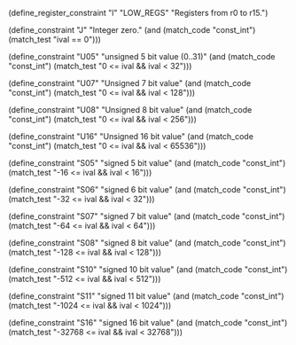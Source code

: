 
(define_register_constraint "l" "LOW_REGS"
  "Registers from r0 to r15.")

(define_constraint "J"
  "Integer zero."
  (and (match_code "const_int")
       (match_test "ival == 0")))

(define_constraint "U05"
   "unsigned 5 bit value (0..31)"
   (and (match_code "const_int")
	(match_test "0 <= ival && ival < 32")))

(define_constraint "U07"
   "Unsigned 7 bit value"
   (and (match_code "const_int")
	(match_test "0 <= ival && ival < 128")))

(define_constraint "U08"
   "Unsigned 8 bit value"
   (and (match_code "const_int")
	(match_test "0 <= ival && ival < 256")))

(define_constraint "U16"
   "Unsigned 16 bit value"
   (and (match_code "const_int")
	(match_test "0 <= ival && ival < 65536")))

(define_constraint "S05"
   "signed 5 bit value"
   (and (match_code "const_int")
	(match_test "-16 <= ival && ival < 16")))

(define_constraint "S06"
   "signed 6 bit value"
   (and (match_code "const_int")
	(match_test "-32 <= ival && ival < 32")))

(define_constraint "S07"
   "signed 7 bit value"
   (and (match_code "const_int")
	(match_test "-64 <= ival && ival < 64")))

(define_constraint "S08"
   "signed 8 bit value"
   (and (match_code "const_int")
	(match_test "-128 <= ival && ival < 128")))

(define_constraint "S10"
   "signed 10 bit value"
   (and (match_code "const_int")
	(match_test "-512 <= ival && ival < 512")))

(define_constraint "S11"
   "signed 11 bit value"
   (and (match_code "const_int")
	(match_test "-1024 <= ival && ival < 1024")))

(define_constraint "S16"
   "signed 16 bit value"
   (and (match_code "const_int")
	(match_test "-32768 <= ival && ival < 32768")))
